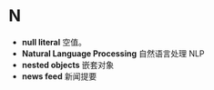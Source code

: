 # N
- **null literal** 空值。
- **Natural Language Processing** 自然语言处理 NLP
- **nested objects** 嵌套对象
- **news feed** 新闻提要